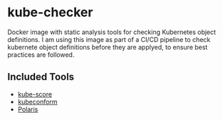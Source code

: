 # kube-checker
Docker image with static analysis tools for checking Kubernetes object definitions.
I am using this image as part of a CI/CD pipeline to check kubernete object definitions
before they are applyed, to ensure best practices are followed.

## Included Tools
- [kube-score](https://github.com/zegl/kube-score)
- [kubeconform](https://github.com/yannh/kubeconform)
- [Polaris](https://github.com/FairwindsOps/polaris)
